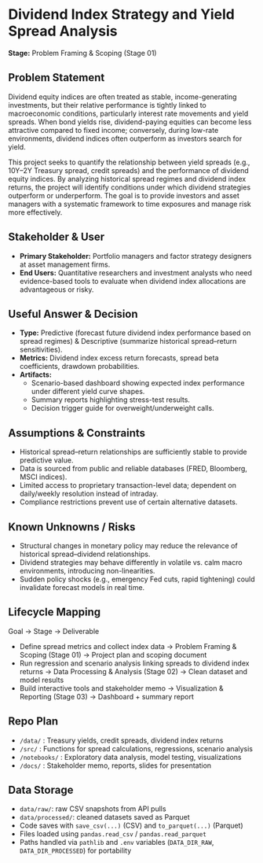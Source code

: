 # Dividend Index Strategy and Yield Spread Analysis

**Stage:** Problem Framing & Scoping (Stage 01)

## Problem Statement

Dividend equity indices are often treated as stable, income-generating investments, but their relative performance is tightly linked to macroeconomic conditions, particularly interest rate movements and yield spreads. When bond yields rise, dividend-paying equities can become less attractive compared to fixed income; conversely, during low-rate environments, dividend indices often outperform as investors search for yield.

This project seeks to quantify the relationship between yield spreads (e.g., 10Y–2Y Treasury spread, credit spreads) and the performance of dividend equity indices. By analyzing historical spread regimes and dividend index returns, the project will identify conditions under which dividend strategies outperform or underperform. The goal is to provide investors and asset managers with a systematic framework to time exposures and manage risk more effectively.

## Stakeholder & User

- **Primary Stakeholder:** Portfolio managers and factor strategy designers at asset management firms.
- **End Users:** Quantitative researchers and investment analysts who need evidence-based tools to evaluate when dividend index allocations are advantageous or risky.

## Useful Answer & Decision

- **Type:** Predictive (forecast future dividend index performance based on spread regimes) & Descriptive (summarize historical spread–return sensitivities).
- **Metrics:** Dividend index excess return forecasts, spread beta coefficients, drawdown probabilities.
- **Artifacts:**
  - Scenario-based dashboard showing expected index performance under different yield curve shapes.
  - Summary reports highlighting stress-test results.
  - Decision trigger guide for overweight/underweight calls.

## Assumptions & Constraints

- Historical spread–return relationships are sufficiently stable to provide predictive value.
- Data is sourced from public and reliable databases (FRED, Bloomberg, MSCI indices).
- Limited access to proprietary transaction-level data; dependent on daily/weekly resolution instead of intraday.
- Compliance restrictions prevent use of certain alternative datasets.

## Known Unknowns / Risks

- Structural changes in monetary policy may reduce the relevance of historical spread–dividend relationships.
- Dividend strategies may behave differently in volatile vs. calm macro environments, introducing non-linearities.
- Sudden policy shocks (e.g., emergency Fed cuts, rapid tightening) could invalidate forecast models in real time.

## Lifecycle Mapping

Goal → Stage → Deliverable

- Define spread metrics and collect index data → Problem Framing & Scoping (Stage 01) → Project plan and scoping document
- Run regression and scenario analysis linking spreads to dividend index returns → Data Processing & Analysis (Stage 02) → Clean dataset and model results
- Build interactive tools and stakeholder memo → Visualization & Reporting (Stage 03) → Dashboard + summary report

## Repo Plan

- `/data/` : Treasury yields, credit spreads, dividend index returns
- `/src/` : Functions for spread calculations, regressions, scenario analysis
- `/notebooks/` : Exploratory data analysis, model testing, visualizations
- `/docs/` : Stakeholder memo, reports, slides for presentation

## Data Storage

- `data/raw/`: raw CSV snapshots from API pulls
- `data/processed/`: cleaned datasets saved as Parquet
- Code saves with `save_csv(...)` (CSV) and `to_parquet(...)` (Parquet)
- Files loaded using `pandas.read_csv` / `pandas.read_parquet`
- Paths handled via `pathlib` and `.env` variables (`DATA_DIR_RAW`, `DATA_DIR_PROCESSED`) for portability
